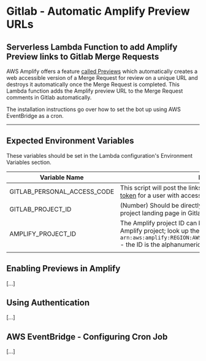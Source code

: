# Gitlab - Automatic Amplify Preview URLs

## Serverless Lambda Function to add Amplify Preview links to Gitlab Merge Requests
AWS Amplify offers a feature [called Previews](https://docs.aws.amazon.com/amplify/latest/userguide/pr-previews.html) which automatically creates a web accessible version of a Merge Request for review on a unique URL and destroys it automatically once the Merge Request is completed. This Lambda function adds the Amplify preview URL to the Merge Request comments in Gitlab automatically. 

The installation instructions go over how to set the bot up using AWS EventBridge as a cron.

-----

## Expected Environment Variables
These variables should be set in the Lambda configuration's Environment Variables section.

| Variable Name | Description |
| ------------- | ----------- |
| GITLAB_PERSONAL_ACCESS_CODE | This script will post the links as a user, add a [personal access token](https://docs.gitlab.com/ee/user/profile/personal_access_tokens.html) for a user with access to the `api` permission. |
| GITLAB_PROJECT_ID | (Number) Should be directly beneath the repository name on the project landing page in Gitlab. |
| AMPLIFY_PROJECT_ID | The Amplify project ID can be found in the General settings of the Amplify project; look up the App ARN which is structured like this `arn:aws:amplify:REGION:AWS_ACCOUNT_ID:apps/AMPLIFY_PROJECT_ID` - the ID is the alphanumeric code after the last slash. |
|  |  |

## Enabling Previews in Amplify
[...]

## Using Authentication
[...]

## AWS EventBridge - Configuring Cron Job
[...]